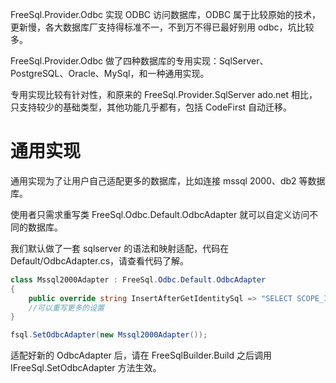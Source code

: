 FreeSql.Provider.Odbc 实现 ODBC 访问数据库，ODBC 属于比较原始的技术，更新慢，各大数据库厂支持得标准不一，不到万不得已最好别用 odbc，坑比较多。

FreeSql.Provider.Odbc 做了四种数据库的专用实现：SqlServer、PostgreSQL、Oracle、MySql，和一种通用实现。

专用实现比较有针对性，和原来的 FreeSql.Provider.SqlServer ado.net 相比，只支持较少的基础类型，其他功能几乎都有，包括 CodeFirst 自动迁移。

# 通用实现

通用实现为了让用户自己适配更多的数据库，比如连接 mssql 2000、db2 等数据库。

使用者只需求重写类 FreeSql.Odbc.Default.OdbcAdapter 就可以自定义访问不同的数据库。

我们默认做了一套 sqlserver 的语法和映射适配，代码在 Default/OdbcAdapter.cs，请查看代码了解。

```csharp
class Mssql2000Adapter : FreeSql.Odbc.Default.OdbcAdapter
{
    public override string InsertAfterGetIdentitySql => "SELECT SCOPE_IDENTITY()";
    //可以重写更多的设置
}

fsql.SetOdbcAdapter(new Mssql2000Adapter());
```

适配好新的 OdbcAdapter 后，请在 FreeSqlBuilder.Build 之后调用 IFreeSql.SetOdbcAdapter 方法生效。
